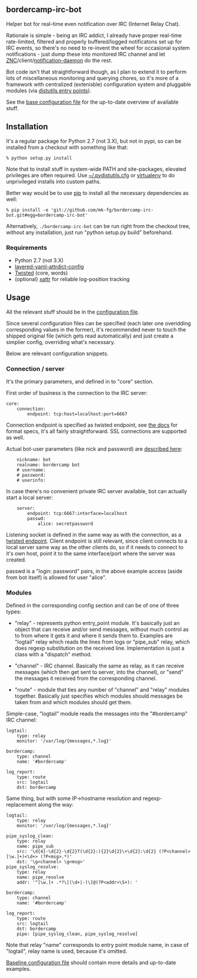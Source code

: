 bordercamp-irc-bot
--------------------

Helper bot for real-time even notification over IRC (Internet Relay Chat).

Rationale is simple - being an IRC addict, I already have proper real-time
rate-limited, filtered and properly buffered/logged notificatons set up for IRC
events, so there's no need to re-invent the wheel for occasional system
notifications - just dump these into monitored IRC channel and let
[ZNC](http://znc.in)/client/[notification-daemon](https://github.com/mk-fg/notification-thing)
do the rest.

Bot code isn't that straightforward though, as I plan to extend it to perform
lots of miscellaneous monitoring and querying chores, so it's more of a
framework with centralized (extenisble) configuration system and pluggable
modules (via [distutils entry
points](http://packages.python.org/distribute/setuptools.html?highlight=entry%20points#dynamic-discovery-of-services-and-plugins)).

See the [base configuration
file](https://github.com/mk-fg/bordercamp-irc-bot/blob/master/bordercamp/core.yaml)
for the up-to-date overview of available stuff.



Installation
--------------------

It's a regular package for Python 2.7 (not 3.X), but not in pypi, so can be
installed from a checkout with something like that:

	% python setup.py install

Note that to install stuff in system-wide PATH and site-packages, elevated
privileges are often required.
Use
[~/.pydistutils.cfg](http://docs.python.org/install/index.html#distutils-configuration-files)
or [virtualenv](http://pypi.python.org/pypi/virtualenv) to do unprivileged
installs into custom paths.

Better way would be to use [pip](http://pip-installer.org/) to install all the
necessary dependencies as well:

	% pip install -e 'git://github.com/mk-fg/bordercamp-irc-bot.git#egg=bordercamp-irc-bot'

Alternatively, `./bordercamp-irc-bot` can be run right from the checkout tree,
without any installation, just run "python setup.py build" beforehand.

### Requirements

* Python 2.7 (not 3.X)
* [layered-yaml-attrdict-config](https://github.com/mk-fg/layered-yaml-attrdict-config)
* [Twisted](http://twistedmatrix.com/) (core, words)
* (optional) [xattr](https://pypi.python.org/pypi/xattr/) for reliable log-position tracking



Usage
--------------------

All the relevant stuff should be in the [configuration
file](https://github.com/mk-fg/bordercamp-irc-bot/blob/master/bordercamp-irc-bot/core.yaml).

Since several configuration files can be specified (each later one overidding
corresponding values in the former), it's recommended never to touch the shipped
original file (which gets read automatically) and just create a simplier config,
overriding what's necessary.

Below are relevant configuration snippets.


### Connection / server

It's the primary parameters, and defined in to "core" section.

First order of business is the connection to the IRC server:

	core:
		connection:
			endpoint: tcp:host=localhost:port=6667

Connection endpoint is specified as twisted endpoint, see [the
docs](http://twistedmatrix.com/documents/current/api/twisted.internet.endpoints.html#clientFromString)
for format specs, it's all fairly straightforward.
SSL connections are supported as well.

Actual bot-user parameters (like nick and password) are [described
here](http://twistedmatrix.com/documents/current/api/twisted.words.protocols.irc.IRCClient.html):

		nickname: bot
		realname: bordercamp bot
		# username:
		# password:
		# userinfo:

In case there's no convenient private IRC server available, bot can actually
start a local server:

		server:
			endpoint: tcp:6667:interface=localhost
			passwd:
				alice: secretpassword

Listening socket is defined in the same way as with the connection, as a
[twisted endpoint](http://twistedmatrix.com/documents/current/api/twisted.internet.endpoints.html#serverFromString).
Client endpoint is still relevant, since client connects to a local server same
way as the other clients do, so if it needs to connect to it's own host, point
it to the same interface/port where the server was created.

passwd is a "login: password" pairs, in the above example access (aside from bot
itself) is allowed for user "alice".


### Modules

Defined in the corresponding config section and can be of one of three types:

* "relay" - represents python entry_point module. It's basically just an object
  that can receive and/or send messages, without much control as to from where
  it gets it and where it sends them to. Examples are "logtail" relay which
  reads the lines from logs or "pipe_sub" relay, which does regexp substitution
  on the received line. Implementation is just a class with a "dispatch" method.

* "channel" - IRC channel. Basically the same as relay, as it can receive
  messages (which then get sent to server, into the channel), or "send" the
  messages it received from the corresponding channel.

* "route" - module that ties any number of "channel" and "relay" modules
  together. Basically just specifies which modules should messages be taken from
  and which modules should get them.

Simple-case, "logtail" module reads the messages into the "#bordercamp" IRC
channel:

	logtail:
		type: relay
		monitor: '/var/log/{messages,*.log}'

	bordercamp:
		type: channel
		name: '#bordercamp'

	log_report:
		type: route
		src: logtail
		dst: bordercamp

Same thing, but with some IP->hostname resolution and regexp-replacement along
the way:

	logtail:
		type: relay
		monitor: '/var/log/{messages,*.log}'

	pipe_syslog_clean:
		type: relay
		name: pipe_sub
		src: '\d{4}-\d{2}-\d{2}T(\d{2}:){2}\d{2}\+\d{2}:\d{2} (?P<channel>[\w.]+)<\d+> (?P<msg>.*)'
		dst: '\g<channel> \g<msg>'
	pipe_syslog_resolve:
		type: relay
		name: pipe_resolve
		addr: '^[\w.]+ .*?\[(\d+|-)\]@(?P<addr>\S+): '

	bordercamp:
		type: channel
		name: '#bordercamp'

	log_report:
		type: route
		src: logtail
		dst: bordercamp
		pipe: [pipe_syslog_clean, pipe_syslog_resolve]

Note that relay "name" corresponds to entry point module name, in case of
"logtail", relay name is used, because it's omitted.

[Baseline configuration
file](https://github.com/mk-fg/bordercamp-irc-bot/blob/master/bordercamp/core.yaml)
should contain more details and up-to-date examples.
